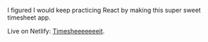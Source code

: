 I figured I would keep practicing React by making this super sweet timesheet app.

Live on Netlify: [Timesheeeeeeeit](https://nostalgic-goldwasser-8cb788.netlify.com).
